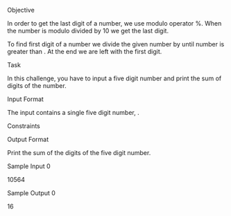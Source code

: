 Objective

In order to get the last digit of a number, we use modulo operator \%. When the number is modulo divided by 10 we get the last digit.

To find first digit of a number we divide the given number by until number is greater than . At the end we are left with the first digit.

Task

In this challenge, you have to input a five digit number and print the sum of digits of the number.

Input Format

The input contains a single five digit number, .

Constraints

Output Format

Print the sum of the digits of the five digit number.

Sample Input 0

10564

Sample Output 0

16


